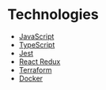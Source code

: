 <!-- TITLE: Technologies -->
<!-- SUBTITLE: These are the technologies I used -->

# Technologies
* [JavaScript](/technologies/javascript)
* [TypeScript](/technologies/typescript)
* [Jest](/technologies/jest)
* [React Redux](/technologies/react)
* [Terraform](/technologies/terraform)
* [Docker](/technologies/docker)
